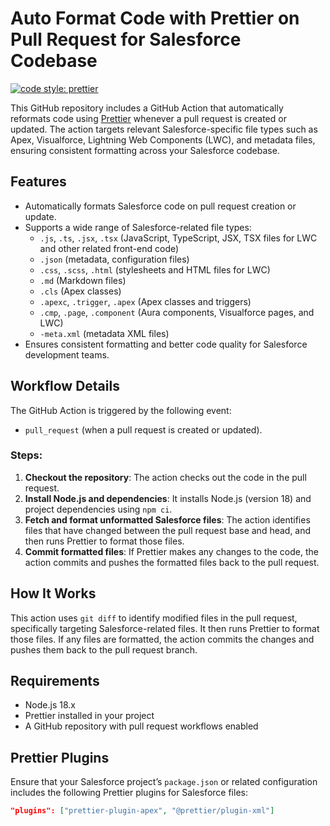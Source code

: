 # Auto Format Code with Prettier on Pull Request for Salesforce Codebase

[![code style: prettier](https://img.shields.io/badge/code_style-prettier-ff69b4.svg?style=flat-square)](https://github.com/prettier/prettier)

This GitHub repository includes a GitHub Action that automatically reformats code using [Prettier](https://prettier.io/) whenever a pull request is created or updated. The action targets relevant Salesforce-specific file types such as Apex, Visualforce, Lightning Web Components (LWC), and metadata files, ensuring consistent formatting across your Salesforce codebase.

## Features

- Automatically formats Salesforce code on pull request creation or update.
- Supports a wide range of Salesforce-related file types:
  - `.js`, `.ts`, `.jsx`, `.tsx` (JavaScript, TypeScript, JSX, TSX files for LWC and other related front-end code)
  - `.json` (metadata, configuration files)
  - `.css`, `.scss`, `.html` (stylesheets and HTML files for LWC)
  - `.md` (Markdown files)
  - `.cls` (Apex classes)
  - `.apexc`, `.trigger`, `.apex` (Apex classes and triggers)
  - `.cmp`, `.page`, `.component` (Aura components, Visualforce pages, and LWC)
  - `-meta.xml` (metadata XML files)
- Ensures consistent formatting and better code quality for Salesforce development teams.

## Workflow Details

The GitHub Action is triggered by the following event:
- `pull_request` (when a pull request is created or updated).

### Steps:
1. **Checkout the repository**: The action checks out the code in the pull request.
2. **Install Node.js and dependencies**: It installs Node.js (version 18) and project dependencies using `npm ci`.
3. **Fetch and format unformatted Salesforce files**: The action identifies files that have changed between the pull request base and head, and then runs Prettier to format those files.
4. **Commit formatted files**: If Prettier makes any changes to the code, the action commits and pushes the formatted files back to the pull request.

## How It Works

This action uses `git diff` to identify modified files in the pull request, specifically targeting Salesforce-related files. It then runs Prettier to format those files. If any files are formatted, the action commits the changes and pushes them back to the pull request branch.

## Requirements

- Node.js 18.x
- Prettier installed in your project
- A GitHub repository with pull request workflows enabled

## Prettier Plugins

Ensure that your Salesforce project’s `package.json` or related configuration includes the following Prettier plugins for Salesforce files:

```json
"plugins": ["prettier-plugin-apex", "@prettier/plugin-xml"]
